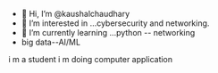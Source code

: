 - 👋 Hi, I’m @kaushalchaudhary
- 👀 I’m interested in ...cybersecurity and networking.
- 🌱 I’m currently learning ...python -- networking
- big data--AI/ML

<!---
kaushaldealer1219/kaushaldealer1219 is a ✨ special ✨ repository because its `README.md` (this file) appears on your GitHub profile.
You can click the Preview link to take a look at your changes.
--->
i m a student 
i m doing computer application
